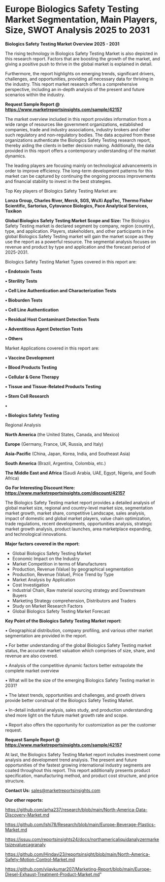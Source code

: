 # Europe Biologics Safety Testing Market Segmentation, Main Players, Size, SWOT Analysis 2025 to 2031

<Strong> Biologics Safety Testing Market Overview 2025 - 2031</strong>

The rising technology in Biologics Safety Testing Market is also depicted in this research report. Factors that are boosting the growth of the market, and giving a positive push to thrive in the global market is explained in detail.

Furthermore, the report highlights on emerging trends, significant drivers, challenges, and opportunities, providing all necessary data for thriving in the industry. This report market research offers a comprehensive perspective, including an in-depth analysis of the present and future scenarios within the industry.

<strong>Request Sample Report @ <a href=https://www.marketreportsinsights.com/sample/42157>https://www.marketreportsinsights.com/sample/42157</a></strong>

The market overview included in this report provides information from a wide range of resources like government organizations, established companies, trade and industry associations, industry brokers and other such regulatory and non-regulatory bodies. The data acquired from these organizations authenticate the Biologics Safety Testing research report, thereby aiding the clients in better decision making. Additionally, the data provided in this report offers a contemporary understanding of the market dynamics.

The leading players are focusing mainly on technological advancements in order to improve efficiency. The long-term development patterns for this market can be captured by continuing the ongoing process improvements and financial stability to invest in the best strategies.

Top Key players of Biologics Safety Testing Market are:

<strong>Lonza Group, Charles River, Merck, SGS, WuXi AppTec, Thermo Fisher Scientific, Sartorius, Cytovance Biologics, Pace Analytical Services, Toxikon</strong>

<strong><b>Global Biologics Safety Testing Market Scope and Size:</b></strong>
The Biologics Safety Testing market is declared segment by company, region (country), type, and application. Players, stakeholders, and other participants in the global Biologics Safety Testing market will gain the market scope as they use the report as a powerful resource. The segmental analysis focuses on revenue and product by type and application and the forecast period of 2025-2031.

Biologics Safety Testing Market Types covered in this report are:

<strong>•  Endotoxin Tests

•  Sterility Tests

•  Cell Line Authentication and Characterization Tests

•  Bioburden Tests

•  Cell Line Authentication

•  Residual Host Contaminant Detection Tests

•  Adventitious Agent Detection Tests

•  Others</strong>

Market Applications covered in this report are:

<strong>•  Vaccine Development

•  Blood Products Testing

•  Cellular & Gene Therapy

•  Tissue and Tissue-Related Products Testing

•  Stem Cell Research

•  

•  Biologics Safety Testing</strong> 

Regional Analysis

<strong>North America</strong> (the United States, Canada, and Mexico)

<strong>Europe</strong> (Germany, France, UK, Russia, and Italy)

<strong>Asia-Pacific</strong> (China, Japan, Korea, India, and Southeast Asia)

<strong>South America</strong> (Brazil, Argentina, Colombia, etc.)

<strong>The Middle East and Africa</strong> (Saudi Arabia, UAE, Egypt, Nigeria, and South Africa)

<strong>Go For Interesting Discount Here: <a href=https://www.marketreportsinsights.com/discount/42157>https://www.marketreportsinsights.com/discount/42157</a></strong>

The Biologics Safety Testing market report provides a detailed analysis of global market size, regional and country-level market size, segmentation market growth, market share, competitive Landscape, sales analysis, impact of domestic and global market players, value chain optimization, trade regulations, recent developments, opportunities analysis, strategic market growth analysis, product launches, area marketplace expanding, and technological innovations.

<strong><b>Major factors covered in the report:</b></strong>
<ul>
  <li>Global Biologics Safety Testing Market </li>
  <li>Economic Impact on the Industry</li>
  <li>Market Competition in terms of Manufacturers</li>
  <li>Production, Revenue (Value) by geographical segmentation</li>
  <li>Production, Revenue (Value), Price Trend by Type</li>
  <li>Market Analysis by Application</li>
  <li>Cost Investigation</li>
  <li>Industrial Chain, Raw material sourcing strategy and Downstream Buyers</li>
  <li>Marketing Strategy comprehension, Distributors and Traders</li>
  <li>Study on Market Research Factors</li>
  <li>Global Biologics Safety Testing Market Forecast</li>
</ul>

<strong><b>Key Point of the Biologics Safety Testing Market report:</b></strong>

• Geographical distribution, company profiling, and various other market segmentation are provided in the report.

• For better understanding of the global Biologics Safety Testing market status, the accurate market valuation which comprises of size, share, and revenue are also covered.

• Analysis of the competitive dynamic factors better extrapolate the complete market overview

• What will be the size of the emerging Biologics Safety Testing market in 2031?

• The latest trends, opportunities and challenges, and growth drivers provide better construal of the Biologics Safety Testing Market.

• In-detail industrial analysis, sales study, and production understanding shed more light on the future market growth rate and scope.

• Report also offers the opportunity for customization as per the customer request.

<strong>Request Sample Report @ <a href=https://www.marketreportsinsights.com/sample/42157>https://www.marketreportsinsights.com/sample/42157</a></strong>

At last, the Biologics Safety Testing Market report includes investment come analysis and development trend analysis. The present and future opportunities of the fastest growing international industry segments are coated throughout this report. This report additionally presents product specification, manufacturing method, and product cost structure, and price structure.

<strong>Contact Us:</strong>
sales@marketreportsinsights.com

<strong>Our other reports:</strong>

<a href=https://github.com/arha237/research/blob/main/North-America-Data-Discovery-Market.md>https://github.com/arha237/research/blob/main/North-America-Data-Discovery-Market.md</a>

<a href=https://github.com/Ishi78/Research/blob/main/Europe-Beverage-Plastics-Market.md>https://github.com/Ishi78/Research/blob/main/Europe-Beverage-Plastics-Market.md</a>

<a href=https://issuu.com/reportsinsights24/docs/northamericaliquidanalyzermarketsizevaluecagranaly>https://issuu.com/reportsinsights24/docs/northamericaliquidanalyzermarketsizevaluecagranaly</a>

<a href=https://github.com/Hindavi23/reportsinsight/blob/main/North-America-Safety-Motion-Control-Market.md>https://github.com/Hindavi23/reportsinsight/blob/main/North-America-Safety-Motion-Control-Market.md</a>

<a href=https://github.com/vijaykumar207/Marketing-Report/blob/main/Europe-Diesel-Exhaust-Treatment-Product-Market.md>https://github.com/vijaykumar207/Marketing-Report/blob/main/Europe-Diesel-Exhaust-Treatment-Product-Market.md</a>"
